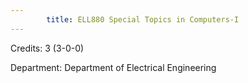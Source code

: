 ```yaml
---
        title: ELL880 Special Topics in Computers-I
---
```

Credits: 3 (3-0-0)

Department: Department of Electrical Engineering

